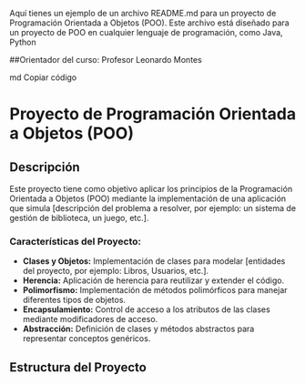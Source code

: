 

Aquí tienes un ejemplo de un archivo README.md para un proyecto de Programación Orientada a Objetos (POO). Este archivo está diseñado para un proyecto de POO en cualquier lenguaje de programación, como Java, Python

##Orientador del curso:
Profesor Leonardo Montes

md
Copiar código
# Proyecto de Programación Orientada a Objetos (POO)

## Descripción

Este proyecto tiene como objetivo aplicar los principios de la Programación Orientada a Objetos (POO) mediante la implementación de una aplicación que simula [descripción del problema a resolver, por ejemplo: un sistema de gestión de biblioteca, un juego, etc.].

### Características del Proyecto:

- **Clases y Objetos:** Implementación de clases para modelar [entidades del proyecto, por ejemplo: Libros, Usuarios, etc.].
- **Herencia:** Aplicación de herencia para reutilizar y extender el código.
- **Polimorfismo:** Implementación de métodos polimórficos para manejar diferentes tipos de objetos.
- **Encapsulamiento:** Control de acceso a los atributos de las clases mediante modificadores de acceso.
- **Abstracción:** Definición de clases y métodos abstractos para representar conceptos genéricos.

## Estructura del Proyecto
